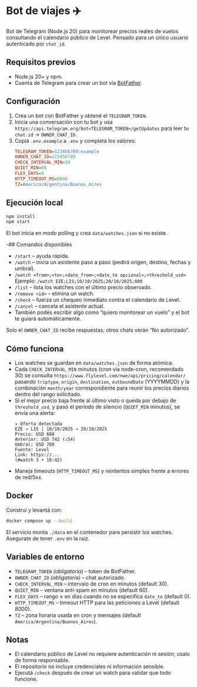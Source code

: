 # Bot de viajes ✈️

Bot de Telegram (Node.js 20) para monitorear precios reales de vuelos consultando el calendario público de Level. Pensado para un único usuario autenticado por `chat_id`.

## Requisitos previos
- Node.js 20+ y npm.
- Cuenta de Telegram para crear un bot vía [BotFather](https://core.telegram.org/bots#6-botfather).

## Configuración
1. Crea un bot con BotFather y obtené el `TELEGRAM_TOKEN`.
2. Inicia una conversación con tu bot y usa `https://api.telegram.org/bot<TELEGRAM_TOKEN>/getUpdates` para leer tu `chat.id` → `OWNER_CHAT_ID`.
3. Copiá `.env.example` a `.env` y completá los valores:
   ```ini
   TELEGRAM_TOKEN=123456789:example
   OWNER_CHAT_ID=123456789
   CHECK_INTERVAL_MIN=30
   QUIET_MIN=60
   FLEX_DAYS=0
   HTTP_TIMEOUT_MS=8000
   TZ=America/Argentina/Buenos_Aires
   ```

## Ejecución local
```bash
npm install
npm start
```
El bot inicia en modo polling y crea `data/watches.json` si no existe.

-## Comandos disponibles
- `/start` – ayuda rápida.
- `/watch` – inicia un asistente paso a paso (pedirá origen, destino, fechas y umbral).
- `/watch <from>;<to>;<date_from>;<date_to opcional>;<threshold_usd>`  
  Ejemplo: `/watch EZE;LIS;10/10/2025;20/10/2025;800`
- `/list` – lista los watches con el último precio observado.
- `/remove <id>` – elimina un watch.
- `/check` – fuerza un chequeo inmediato contra el calendario de Level.
- `/cancel` – cancela el asistente actual.
- También podés escribir algo como “quiero monitorear un vuelo” y el bot te guiará automáticamente.

Solo el `OWNER_CHAT_ID` recibe respuestas; otros chats verán “No autorizado”.

## Cómo funciona
- Los watches se guardan en `data/watches.json` de forma atómica.
- Cada `CHECK_INTERVAL_MIN` minutos (cron via node-cron, recomendado 30) se consulta `https://www.flylevel.com/nwe/api/pricing/calendar/` pasando `triptype`, `origin`, `destination`, `outboundDate` (YYYYMMDD) y la combinación `month/year` correspondiente para reunir los precios diarios dentro del rango solicitado.
- Si el mejor precio baja frente al último visto o queda por debajo de `threshold_usd`, y pasó el período de silencio (`QUIET_MIN` minutos), se envía una alerta:
  ```
  ✈️ Oferta detectada
  EZE → LIS | 10/10/2025 → 20/10/2025
  Precio: USD 688
  Anterior: USD 742 (↓54)
  Umbral: USD 700
  Fuente: Level
  Link: https://...
  (#watch 3 • 10:42)
  ```
- Maneja timeouts (`HTTP_TIMEOUT_MS`) y reintentos simples frente a errores de red/5xx.

## Docker
Construí y levantá con:
```bash
docker compose up --build
```
El servicio monta `./data` en el contenedor para persistir los watches. Asegurate de tener `.env` en la raíz.

## Variables de entorno
- `TELEGRAM_TOKEN` *(obligatoria)* – token de BotFather.
- `OWNER_CHAT_ID` *(obligatoria)* – chat autorizado.
- `CHECK_INTERVAL_MIN` – intervalo de cron en minutos (default 30).
- `QUIET_MIN` – ventana anti-spam en minutos (default 60).
- `FLEX_DAYS` – rango ± en días cuando no se especifica `date_to` (default 0).
- `HTTP_TIMEOUT_MS` – timeout HTTP para las peticiones a Level (default 8000).
- `TZ` – zona horaria usada en cron y mensajes (default `America/Argentina/Buenos_Aires`).

## Notas
- El calendario público de Level no requiere autenticación ni sesión; usalo de forma responsable.
- El repositorio no incluye credenciales ni información sensible.
- Ejecutá `/check` después de crear un watch para validar que todo funcione.
